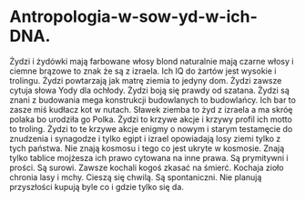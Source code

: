 # Antropologia-w-sow-yd-w-ich-DNA.
Żydzi i żydówki mają farbowane włosy blond naturalnie mają czarne włosy i ciemne brązowe to znak że są z izraela. Ich IQ do żartów jest wysokie i trolingu. Żydzi powtarzają jak matrę ziemia to jedyny dom. Żydzi zawsze cytuja słowa Yody dla ochłody. Żydzi boją się prawdy od szatana. Żydzi są znani z budowania mega konstrukcji budowlanych to budowlańcy. Ich bar to zasze miś kudłacz kot w nutach. Sławek ziemba to żyd z izraela a ma skróę polaka bo urodziła go Polka. Żydzi to krzywe akcje i krzywy profil ich motto to troling. Żydzi to te krzywe akcje enigmy o nowym i starym testamęcie do znudzenia i synagodze i tylko egipt i izrael opowiadają losy ziemi tylko z tych państwa. Nie znają kosmosu i tego co jest ukryte w kosmosie. Znają tylko tablice mojżesza ich prawo cytowana na inne prawa. Są prymitywni i prości. Są surowi. Zawsze kochali kogoś zkasać na śmierć. Kochaja zioło chronia lasy i mchy. Cieszą się chwilą. Są spontaniczni. Nie planują przyszłości kupują byle co i gdzie tylko się da. 
